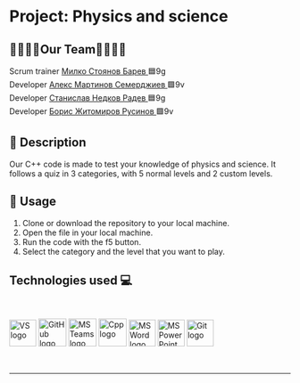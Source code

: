 # Project: Physics and science

<h2 align = "left"> 👨‍👨‍👦‍👦Our Team👨‍👨‍👦‍👦</h2>
Scrum trainer <a href =https://github.com/MSBarev22 >Милко Стоянов Барев </a> 🟦9g <br>
Developer <a href =https://github.com/AMSemerdzhiev22 >Алекс Мартинов Семерджиев </a> 🟩9v <br>
Developer <a href = https://github.com/SNRadev22>Станислав Недков Радев </a> 🟦9g <br>
Developer <a href = https://github.com/BZRusinov22> Борис Житомиров Русинов </a> 🟩9v <br>

## 📎 Description
  
Our C++ code is made to test your knowledge of physics and science. It follows a quiz in 3 categories, with 5 normal levels and 2 custom levels.

## 🔶 Usage

1. Clone or download the repository to your local machine.
2. Open the file in your local machine.
3. Run the code with the f5 button.
4. Select the category and the level that you want to play.

<h2 align = "left"> Technologies used 💻</h2>
<br>
<p>
 <img src="https://upload.wikimedia.org/wikipedia/commons/thumb/2/2c/Visual_Studio_Icon_2022.svg/1200px-Visual_Studio_Icon_2022.svg.png" alt="VS  logo" width=48px/>
    <img src="https://img.icons8.com/nolan/64/github.png" alt="GitHub logo" width = "50px"/>
    <img src="https://img.icons8.com/color/344/microsoft-teams.png" alt = "MS Teams logo" width="50px" />
    <img src="https://upload.wikimedia.org/wikipedia/commons/thumb/1/18/ISO_C%2B%2B_Logo.svg/107px-ISO_C%2B%2B_Logo.svg.png" alt = "Cpp logo" with="50px" height="50px"/>
    <img src="https://img.icons8.com/color/344/ms-word.png" alt="MS Word logo" width=48px />
    <img src="https://img.icons8.com/color/344/ms-powerpoint.png" alt="MS PowerPoint logo" width=48px />
    <img src="https://upload.wikimedia.org/wikipedia/commons/thumb/3/3f/Git_icon.svg/1200px-Git_icon.svg.png" alt="Git logo" width=48px />
 </p>
<br>
<hr>
